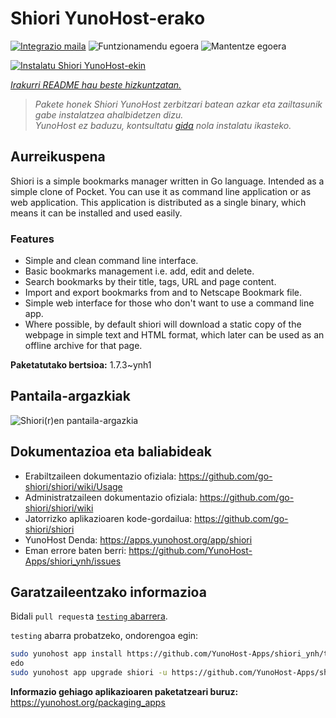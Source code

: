 <!--
Ohart ongi: README hau automatikoki sortu da <https://github.com/YunoHost/apps/tree/master/tools/readme_generator>ri esker
EZ editatu eskuz.
-->

# Shiori YunoHost-erako

[![Integrazio maila](https://apps.yunohost.org/badge/integration/shiori)](https://ci-apps.yunohost.org/ci/apps/shiori/)
![Funtzionamendu egoera](https://apps.yunohost.org/badge/state/shiori)
![Mantentze egoera](https://apps.yunohost.org/badge/maintained/shiori)

[![Instalatu Shiori YunoHost-ekin](https://install-app.yunohost.org/install-with-yunohost.svg)](https://install-app.yunohost.org/?app=shiori)

*[Irakurri README hau beste hizkuntzatan.](./ALL_README.md)*

> *Pakete honek Shiori YunoHost zerbitzari batean azkar eta zailtasunik gabe instalatzea ahalbidetzen dizu.*  
> *YunoHost ez baduzu, kontsultatu [gida](https://yunohost.org/install) nola instalatu ikasteko.*

## Aurreikuspena

Shiori is a simple bookmarks manager written in Go language. Intended as a simple clone of Pocket. You can use it as command line application or as web application. This application is distributed as a single binary, which means it can be installed and used easily.

### Features

- Simple and clean command line interface.
- Basic bookmarks management i.e. add, edit and delete.
- Search bookmarks by their title, tags, URL and page content.
- Import and export bookmarks from and to Netscape Bookmark file.
- Simple web interface for those who don't want to use a command line app.
- Where possible, by default shiori will download a static copy of the webpage in simple text and HTML format, which later can be used as an offline archive for that page.


**Paketatutako bertsioa:** 1.7.3~ynh1

## Pantaila-argazkiak

![Shiori(r)en pantaila-argazkia](./doc/screenshots/screenshot.png)

## Dokumentazioa eta baliabideak

- Erabiltzaileen dokumentazio ofiziala: <https://github.com/go-shiori/shiori/wiki/Usage>
- Administratzaileen dokumentazio ofiziala: <https://github.com/go-shiori/shiori/wiki>
- Jatorrizko aplikazioaren kode-gordailua: <https://github.com/go-shiori/shiori>
- YunoHost Denda: <https://apps.yunohost.org/app/shiori>
- Eman errore baten berri: <https://github.com/YunoHost-Apps/shiori_ynh/issues>

## Garatzaileentzako informazioa

Bidali `pull request`a [`testing` abarrera](https://github.com/YunoHost-Apps/shiori_ynh/tree/testing).

`testing` abarra probatzeko, ondorengoa egin:

```bash
sudo yunohost app install https://github.com/YunoHost-Apps/shiori_ynh/tree/testing --debug
edo
sudo yunohost app upgrade shiori -u https://github.com/YunoHost-Apps/shiori_ynh/tree/testing --debug
```

**Informazio gehiago aplikazioaren paketatzeari buruz:** <https://yunohost.org/packaging_apps>

